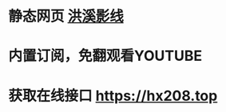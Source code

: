 # 静态网页  <a href="https://xmaec555.github.io/">洪溪影线</a>
# 内置订阅，免翻观看YOUTUBE 
# 获取在线接口  https://hx208.top
